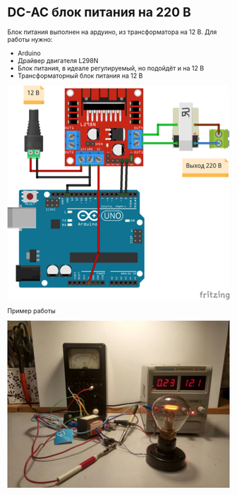 # DC-AC блок питания на 220 В

Блок питания выполнен на ардуино, из трансформатора на 12 В. Для работы нужно:

* Arduino
* Драйвер двигателя L298N
* Блок питания, в идеале регулируемый, но подойдёт и на 12 В
* Трансформаторный блок питания на 12 В


![Alt text](./img/0001.png "Схема")

Пример работы

![Alt text](./img/0002.jpg "Пример работы")


